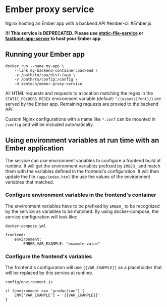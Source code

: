 # Ember proxy service
Nginx hosting an Ember app with a backend API #ember-cli #Ember.js

**!!! This service is DEPRECATED. Please use [static-file-service](https://github.com/mu-semtech/static-file-service) or [fastboot-app-server](https://github.com/redpencilio/fastboot-app-server-service) to host your Ember app**

## Running your Ember app
    docker run --name my-app \
        --link my-backend-container:backend \
        -v /path/to/spa/dist:/app \
        -v /path/to/config:/config \
        -d semtech/ember-proxy-service

All HTML requests and requests to a location matching the regex in the `STATIC_FOLDERS_REGEX` environment variable (default: `^/(assets|font)/`) are served by the Ember app. Remaining requests are proxied to the backend API.

Custom Nginx configurations with a name like `*.conf` can be mounted in `/config` and will be included automatically.

## Using environment variables at run time with an Ember application

The service can use environment variables to configure a frontend build at runtime. It will get the environment variables prefixed by `EMBER_` and match them with the variables defined in the frontend's configuration. It will then update the file `/app/index.html` the use the values of the environment variables that matched.

### Configure environment variables in the frontend's container

The environment variables have to be prefixed by `EMBER_` to be recognized by the service as variables to be matched. By using docker-compose, the service configuration will look like:

    docker-compose.yml

    frontend:
        environment:
            EMBER_VAR_EXAMPLE: "example-value"

### Configure the frontend's variables

The frontend's configuration will use `{{VAR_EXAMPLE}}` as a placeholder that will be replaced by this service at runtime.

    config/environment.js

    if (environment === 'production') {
        ENV['VAR_EXAMPLE'] = '{{VAR_EXAMPLE}}'
    }

